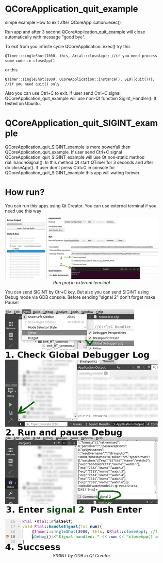 # QCoreApplication_quit_example
 simpe example How to exit after QCoreApplication::exec()
 
 Run app and after 3 second QCoreApplication_quit_example will close automatically with message "good bye".
 
 To exit from you infinite cycle QCoreApplication::exec()
 try this
 
    QTimer::singleShot(1000, this, &rial::closeApp); //if you need process some code in closeApp()
 or this
 
    QTimer::singleShot(1000, QCoreApplication::instance(), SLOT(quit())); //if you need quit() only

Also you can use Ctrl+C to exit. If user send Ctrl+C signal QCoreApplication_quit_example will use non-Qt function SigInt_Handler(). It tested on Ubuntu.

# QCoreApplication_quit_SIGINT_example
QCoreApplication_quit_SIGINT_example is more powerfull then QCoreApplication_quit_example. If user send Ctrl+C signal QCoreApplication_quit_SIGINT_example will use Qt non-static method rial::handleSignal(). In this method Qt start QTimer for 3 seconds and after do closeApp(). If user don't press Ctrl+C in console for QCoreApplication_quit_SIGINT_example this app will wating forever.

# How run?
You can run this apps using Qt Creator. You can use external terminal if you need use this way
<p align="center">
  <img alt="Qt Creator. Run proj in external terminal" src="https://github.com/AndreiCherniaev/QCoreApplication_quit_example/blob/38b9c07d8a77a3e9122f64366c1c3d31b9c12061/Qt%20Creator.%20Run%20proj%20in%20external%20terminal.png?raw=true" width="800">
  <br>
    <em>Run proj in external terminal</em>
</p>

You can send SIGINT by Ctr+C key. But also you can send SIGINT using Debug mode via GDB console. Before sending "signal 2" don't forget make Pause!
<p align="center">
  <img alt="Qt Creator. Debug using gdb creator. Emit signal 2 via gdb console" src="https://github.com/AndreiCherniaev/QCoreApplication_quit_example/blob/38b9c07d8a77a3e9122f64366c1c3d31b9c12061/Qt%20Creator.%20GDB.%20signal%202.png?raw=true" width="800">
  <br>
    <em>	SIGINT by GDB in Qt Creator</em>
</p>
